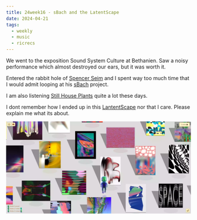 ```yaml
---
title: 24week16 - sBach and the LatentScape
date: 2024-04-21
tags:
  - weekly
  - music
  - ricrecs
---
```


We went to the exposition Sound System Culture at Bethanien. Saw a noisy performance which almost destroyed our ears, but it was worth it.

Entered the rabbit hole of [Spencer Seim](https://en.wikipedia.org/wiki/Spencer_Seim) and I spent way too much time that I would admit looping at his [sBach](https://sbach.bandcamp.com/album/sbach) project.

I am also listening [Still House Plants](https://stillhouseplants.bandcamp.com/) quite a lot these days.

I dont remember how I ended up in this [LantentScape](https://latentscape.com/#0,-10) nor that I care. Please explain me what its about.

![LatentSpace](../images/posts/latentspace.webp)